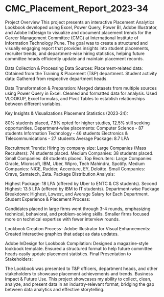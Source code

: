 # CMC_Placement_Report_2023-34
Project Overview
This project presents an interactive Placement Analytics Lookbook developed using Excel, Power Query, Power BI, Adobe Illustrator, and Adobe InDesign to visualize and document placement trends for the Career Management Committee (CMC) at International Institute of Information Technology Pune. The goal was to create a structured and visually engaging report that provides insights into student placements, recruiter trends, and department-wise hiring statistics, helping future committee heads efficiently update and maintain placement records.

Data Collection & Processing
Data Sources:
Placement-related data: Obtained from the Training & Placement (T&P) department.
Student activity data: Gathered from respective department heads.

Data Transformation & Preparation:
Merged datasets from multiple sources using Power Query in Excel.
Cleaned and formatted data for analysis.
Used VLOOKUP, Excel formulas, and Pivot Tables to establish relationships between different variables.

Key Insights & Visualizations
Placement Statistics (2023-24):

80% students placed, 7.5% opted for higher studies, 12.5% still seeking opportunities.
Department-wise placements:
Computer Science - 87 students
Information Technology - 46 students
Electronics & Telecommunications - 27 students
Average Package: 8.7 LPA

Recruitment Trends:
Hiring by company size:
Large Companies (Mass Recruiters): 74 students placed.
Medium Companies: 38 students placed.
Small Companies: 48 students placed.
Top Recruiters:
Large Companies: Oracle, Microsoft, IBM, Uber, Wipro, Tech Mahindra, Spotify.
Medium Companies: NICE, Rudder, Accenture, EY, Deloitte.
Small Companies: Crave, Samatech, Zeta.
Package Distribution Analysis:

Highest Package: 18 LPA (offered by Uber to ENTC & CS students).
Second Highest: 13.5 LPA (offered by IBM to IT students).
Department-wise Package Breakdown:
Highest, Lowest, and Average Salary for Each Department.
Student Experience & Placement Process:

Candidates placed in large firms went through 3-4 rounds, emphasizing technical, behavioral, and problem-solving skills.
Smaller firms focused more on technical expertise with fewer interview rounds.


Lookbook Creation Process-
Adobe Illustrator for Visual Enhancements:
Created interactive graphics that adapt as data updates.

Adobe InDesign for Lookbook Compilation:
Designed a magazine-style lookbook template.
Ensured a structured format to help future committee heads easily update placement statistics.
Final Presentation to Stakeholders:

The Lookbook was presented to T&P officers, department heads, and other stakeholders to showcase placement achievements and trends.
Business Impact & Future Use.
This project showcases my ability to collect, clean, analyze, and present data in an industry-relevant format, bridging the gap between data analytics and effective storytelling.
